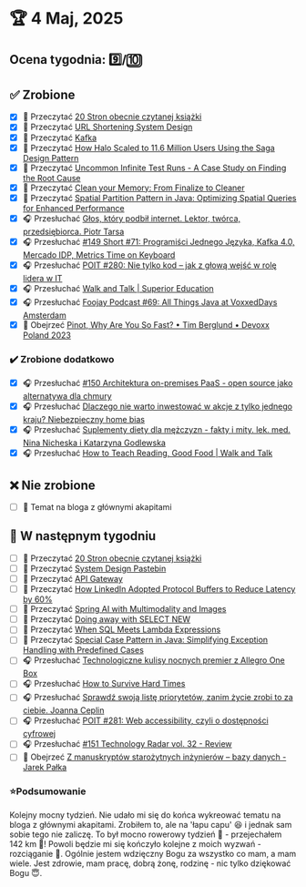 # 🏆 4 Maj, 2025

## Ocena tygodnia: 9️⃣/🔟

## ✅ Zrobione
- [x] 📗 Przeczytać [20 Stron obecnie czytanej książki](https://github.com/BartoszDabek/bdabek.pl/blob/master/miscellaneous/books.md)
- [x] 📗 Przeczytać [URL Shortening System Design](https://systemdesign.one/url-shortening-system-design/)
- [x] 📗 Przeczytać [Kafka](https://www.hellointerview.com/learn/system-design/deep-dives/kafka)
- [x] 📗 Przeczytać [How Halo Scaled to 11.6 Million Users Using the Saga Design Pattern](https://newsletter.systemdesign.one/p/saga-design-pattern)
- [x] 📗 Przeczytać [Uncommon Infinite Test Runs - A Case Study on Finding the Root Cause](https://cupofcodes.pl/uncommon-infinite-test-runs-a-case-study-on-finding-the-root-cause/)
- [x] 📗 Przeczytać [Clean your Memory: From Finalize to Cleaner](https://foojay.io/today/clean-memory-from-finalize-to-cleaner/)
- [x] 📗 Przeczytać [Spatial Partition Pattern in Java: Optimizing Spatial Queries for Enhanced Performance](https://java-design-patterns.com/patterns/spatial-partition/)
- [x] 🎧 Przesłuchać [Głos, który podbił internet. Lektor, twórca, przedsiębiorca. Piotr Tarsa](https://youtu.be/SHLhJXYbbjg)
- [x] 🎧 Przesłuchać [#149 Short #71: Programiści Jednego Języka, Kafka 4.0, Mercado IDP, Metrics Time on Keyboard](https://patoarchitekci.io/149/)
- [x] 🎧 Przesłuchać [POIT #280: Nie tylko kod – jak z głową wejść w rolę lidera w IT](https://porozmawiajmyoit.pl/poit-280-nie-tylko-kod-jak-z-glowa-wejsc-w-role-lidera-w-it/)
- [x] 🎧 Przesłuchać [Walk and Talk | Superior Education](https://effortlessenglishshow.com/walk-and-talk-superior-education)
- [x] 🎧 Przesłuchać [Foojay Podcast #69: All Things Java at VoxxedDays Amsterdam](https://foojay.io/today/foojay-podcast-69/)
- [x] 🎥 Obejrzeć [Pinot, Why Are You So Fast? • Tim Berglund • Devoxx Poland 2023](https://youtu.be/JhHZnj_vdUk)

### ✔️ Zrobione dodatkowo
- [x] 🎧 Przesłuchać [#150 Architektura on-premises PaaS - open source jako alternatywa dla chmury](https://patoarchitekci.io/150/)
- [x] 🎧 Przesłuchać [Dlaczego nie warto inwestować w akcje z tylko jednego kraju? Niebezpieczny home bias](https://inwestomat.eu/dlaczego-nie-warto-inwestowac-w-akcje-z-tylko-jednego-kraju/)
- [x] 🎧 Przesłuchać [Suplementy diety dla mężczyzn - fakty i mity. lek. med. Nina Nicheska i Katarzyna Godlewska](https://youtu.be/KTNRO0hccAE)
- [x] 🎧 Przesłuchać [How to Teach Reading, Good Food | Walk and Talk](https://effortlessenglishshow.com/how-to-teach-reading-good-food-walk-and-talk)

## ❌ Nie zrobione
- [ ] 📝 Temat na bloga z głównymi akapitami

## 📝 W następnym tygodniu
- [ ] 📗 Przeczytać [20 Stron obecnie czytanej książki](https://github.com/BartoszDabek/bdabek.pl/blob/master/miscellaneous/books.md)
- [ ] 📗 Przeczytać [System Design Pastebin](https://systemdesign.one/system-design-pastebin/)
- [ ] 📗 Przeczytać [API Gateway](https://www.hellointerview.com/learn/system-design/deep-dives/api-gateway)
- [ ] 📗 Przeczytać [How LinkedIn Adopted Protocol Buffers to Reduce Latency by 60%](https://newsletter.systemdesign.one/p/protocol-buffers-vs-json)
- [ ] 📗 Przeczytać [Spring AI with Multimodality and Images](https://piotrminkowski.com/2025/03/04/spring-ai-with-multimodality-and-images/)
- [ ] 📗 Przeczytać [Doing away with SELECT NEW](https://in.relation.to/2025/03/30/select-new/)
- [ ] 📗 Przeczytać [When SQL Meets Lambda Expressions](https://blog.jooq.org/when-sql-meets-lambda-expressions/)
- [ ] 📗 Przeczytać [Special Case Pattern in Java: Simplifying Exception Handling with Predefined Cases](https://java-design-patterns.com/patterns/special-case/)
- [ ] 🎧 Przesłuchać [Technologiczne kulisy nocnych premier z Allegro One Box](https://podcast.allegro.tech/#technologiczne-kulisy-nocnych-premier-z-allegro-one-box)
- [ ] 🎧 Przesłuchać [How to Survive Hard Times](https://effortlessenglishshow.com/how-to-survive-hard-times)
- [ ] 🎧 Przesłuchać [Sprawdź swoją listę priorytetów, zanim życie zrobi to za ciebie. Joanna Ceplin](https://youtu.be/0xWtrxa7T4Y)
- [ ] 🎧 Przesłuchać [POIT #281: Web accessibility, czyli o dostępności cyfrowej](https://porozmawiajmyoit.pl/poit-281-web-accessibility-czyli-o-dostepnosci-cyfrowej/)
- [ ] 🎧 Przesłuchać [#151 Technology Radar vol. 32 - Review](https://patoarchitekci.io/151/)
- [ ] 🎥 Obejrzeć [Z manuskryptów starożytnych inżynierów – bazy danych - Jarek Pałka](https://youtu.be/io8P3yKte6E)

### ⭐Podsumowanie
Kolejny mocny tydzień. Nie udało mi się do końca wykreować tematu na bloga z głównymi akapitami. Zrobiłem to, ale na 'łapu capu' 😆 i jednak sam sobie tego nie zaliczę. To był mocno rowerowy tydzień 🚴 - przejechałem 142 km 💪! Powoli będzie mi się kończyło kolejne z moich wyzwań - rozciąganie 🧘. Ogólnie jestem wdzięczny Bogu za wszystko co mam, a mam wiele. Jest zdrowie, mam pracę, dobrą żonę, rodzinę - nic tylko dziękować Bogu 😇.
